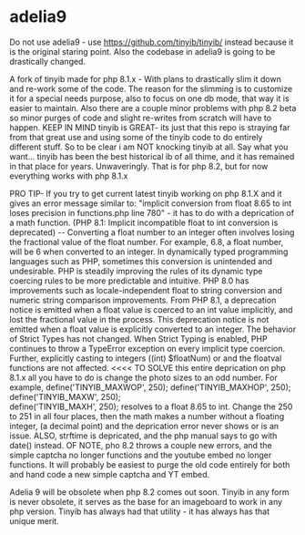 # adelia9

Do not use adelia9 - use https://github.com/tinyib/tinyib/  instead because it is the original staring point. Also the codebase in adelia9 is going to be drastically changed. 


A fork of tinyib made for php 8.1.x  - With plans to drastically slim it down and re-work some of the code. The reason for the slimming is to customize it for a special needs purpose, also to focus on one db mode, that way it is easier to maintain. Also there are a couple minor problems with php 8.2 beta so minor purges of code and slight re-writes from scratch will have to happen. KEEP IN MIND tinyib is GREAT- its just that this repo is straying far from that great use and using some of the tinyib code to do entirely different stuff. So to be clear i am NOT knocking tinyib at all. Say what you want... tinyib has been the best historical ib of all thime, and it has remained in that place for years. Unwaveringly. That is for php 8.2, but for now everything works with php 8.1.x 

PRO TIP- If you try to get current latest tinyib working on php 8.1.X and it gives an error message similar to:
"implicit conversion from float 8.65 to int loses precision in functions.php line 780" - it has to do with a deprication
of a math function. (PHP 8.1: Implicit incompatible float to int conversion is deprecated) -- Converting a float number to an integer 
often involves losing the fractional value of the float number. For example, 6.8, a float number, will be 6 when converted to an integer. 
In dynamically typed programming languages such as PHP, sometimes this conversion is unintended and undesirable. PHP is steadily improving the
rules of its dynamic type coercing rules to be more predictable and intuitive. PHP 8.0 has improvements such as locale-independent float to string
conversion and numeric string comparison improvements. From PHP 8.1, a deprecation notice is emitted when a float value is coerced to an int value
implicitly, and lost the fractional value in the process. This deprecation notice is not emitted when a float value is explicitly converted to an integer.
The behavior of Strict Types has not changed. When Strict Typing is enabled, PHP continues to throw a TypeError exception on every implicit type coercion. 
Further, explicitly casting to integers ((int) $floatNum) or and the floatval functions are not affected. <<<< TO SOLVE this entire deprication on php 8.1.x
all you have to do is change the photo sizes to an odd number. For example, define('TINYIB_MAXWOP', 250);   define('TINYIB_MAXHOP', 250);  define('TINYIB_MAXW', 250);          
define('TINYIB_MAXH', 250); resolves to a float 8.65 to int. Change the 250 to 251 in all four places, then the math makes a number without a floating integer, 
(a decimal point) and the deprication error never shows or is an issue. ALSO, strftime is depricated, and the php manual says to go with date() instead. 
OF NOTE, pho 8.2 throws a couple new errors, and the simple captcha no longer functions and the youtube embed no longer functions. It will probably be easiest to purge 
the old code entirely for both and hand code a new simple captcha and YT embed. 

Adelia 9 will be obsolete when php 8.2 comes out soon. Tinyib in any form is never obsolete, it serves as the base for an imageboard to work in any php version. Tinyib
has always had that utility - it has always has that unique merit. 



